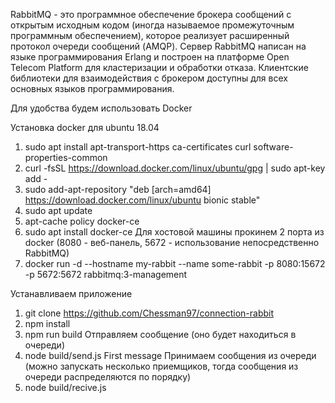 RabbitMQ - это программное обеспечение брокера сообщений с открытым исходным кодом (иногда называемое промежуточным программным обеспечением), которое реализует расширенный протокол очереди сообщений (AMQP). Сервер RabbitMQ написан на языке программирования Erlang и построен на платформе Open Telecom Platform для кластеризации и обработки отказа. Клиентские библиотеки для взаимодействия с брокером доступны для всех основных языков программирования.

 Для удобства будем использовать Docker

 Установка docker для ubuntu 18.04
1. sudo apt install apt-transport-https ca-certificates curl software-properties-common
2. curl -fsSL https://download.docker.com/linux/ubuntu/gpg | sudo apt-key add -
3. sudo add-apt-repository "deb [arch=amd64] https://download.docker.com/linux/ubuntu bionic stable"
4. sudo apt update
5. apt-cache policy docker-ce
6. sudo apt install docker-ce
 Для хостовой машины прокинем 2 порта из docker (8080 - веб-панель, 5672 - использование непосредственно RabbitMQ)
7. docker run -d --hostname my-rabbit --name some-rabbit -p 8080:15672 -p 5672:5672 rabbitmq:3-management

 Устанавливаем приложение

1. git clone https://github.com/Chessman97/connection-rabbit
2. npm install
3. npm run build
 Отправляем сообщение (оно будет находиться в очереди)
4. node build/send.js First message
 Принимаем сообщения из очереди (можно запускать несколько приемщиков, тогда сообщения из очереди распределяются по порядку)
5. node build/recive.js
